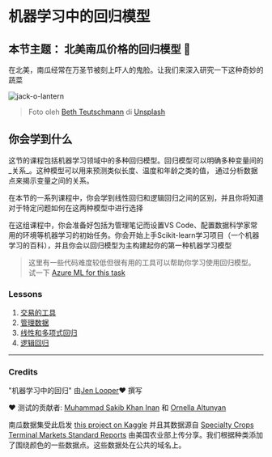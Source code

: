 # 机器学习中的回归模型
## 本节主题： 北美南瓜价格的回归模型 🎃

在北美，南瓜经常在万圣节被刻上吓人的鬼脸。让我们来深入研究一下这种奇妙的蔬菜

![jack-o-lantern](../images/jack-o-lanterns.jpg)
> Foto oleh <a href="https://unsplash.com/@teutschmann?utm_source=unsplash&utm_medium=referral&utm_content=creditCopyText">Beth Teutschmann</a> di <a href="https://unsplash.com/s/photos/jack-o-lanterns?utm_source=unsplash&utm_medium=referral&utm_content=creditCopyText">Unsplash</a>

## 你会学到什么

这节的课程包括机器学习领域中的多种回归模型。回归模型可以明确多种变量间的_关系_。这种模型可以用来预测类似长度、温度和年龄之类的值， 通过分析数据点来揭示变量之间的关系。

在本节的一系列课程中，你会学到线性回归和逻辑回归之间的区别，并且你将知道对于特定问题如何在这两种模型中进行选择

在这组课程中，你会准备好包括为管理笔记而设置VS Code、配置数据科学家常用的环境等机器学习的初始任务。你会开始上手Scikit-learn学习项目（一个机器学习的百科），并且你会以回归模型为主构建起你的第一种机器学习模型

> 这里有一些代码难度较低但很有用的工具可以帮助你学习使用回归模型。 试一下 [Azure ML for this task](https://docs.microsoft.com/learn/modules/create-regression-model-azure-machine-learning-designer/?WT.mc_id=academic-15963-cxa)


### Lessons

1. [交易的工具](../1-Tools/translations/README.zh-cn.md)
2. [管理数据](../2-Data/translations/README.zh-cn.md)
3. [线性和多项式回归](../3-Linear/translations/README.zh-cn.md)
4. [逻辑回归](../4-Logistic/translations/README.zh-cn.md)

---
### Credits

"机器学习中的回归" 由[Jen Looper](https://twitter.com/jenlooper)♥️ 撰写

♥️ 测试的贡献者: [Muhammad Sakib Khan Inan](https://twitter.com/Sakibinan) 和 [Ornella Altunyan](https://twitter.com/ornelladotcom)

南瓜数据集受此启发 [this project on Kaggle](https://www.kaggle.com/usda/a-year-of-pumpkin-prices) 并且其数据源自 [Specialty Crops Terminal Markets Standard Reports](https://www.marketnews.usda.gov/mnp/fv-report-config-step1?type=termPrice) 由美国农业部上传分享。我们根据种类添加了围绕颜色的一些数据点。这些数据处在公共的域名上。
